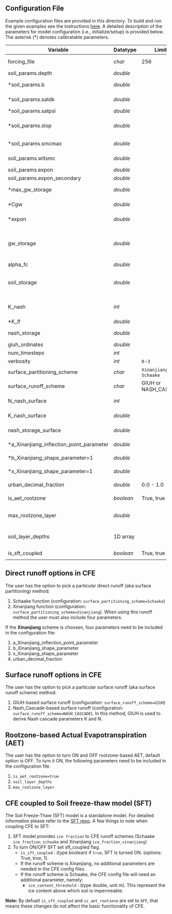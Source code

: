 ## Configuration File
Example configuration files are provided in this directory. To build and run the given examples see the instructions [here](https://github.com/NOAA-OWP/cfe/blob/master/INSTALL.md). A detailed description of the parameters for model configuration (i.e., initialize/setup) is provided below. The asterisk (*) denotes calibratable parameters.

| Variable | Datatype |  Limits  | Units | Role | Process | Description |
| -------- | -------- | ------ | ----- | ---- | ------- | ----------- |
| forcing_file | *char* | 256  |   | filename |   | path to forcing inputs csv; set to `BMI` if passed via `bmi.set_value*()`  |
| soil_params.depth | *double* |   | meters [m]| state |  | soil depth  |
| *soil_params.b | *double* |   |   | state |   | beta exponent on Clapp-Hornberger (1978) soil water relations  |
| *soil_params.satdk | *double* |   |  meters/second [m s-1] | state |  | saturated hydraulic conductivity  |
| *soil_params.satpsi  | *double* |   |  meters [m] | state |  | saturated capillary head  |
| *soil_params.slop   | *double* |   |  meters/meters [m/m]| state |  | this factor (0-1) modifies the gradient of the hydraulic head at the soil bottom.  0=no-flow. |
| *soil_params.smcmax  | *double* |   |  meters/meters [m/m] | state |  | saturated soil moisture content  |
| soil_params.wltsmc | *double* |   |  meters/meters [m/m] | state |   | wilting point soil moisture content  |
| soil_params.expon  | *double* |   |  | parameter_adjustable |    | optional; defaults to `1.0`  |
| soil_params.expon_secondary  | *double* |  |   | parameter_adjustable |  | optional; defaults to `1.0` |
| *max_gw_storage | *double* |   |  meters [m] | parameter_adjustable |  | maximum storage in the conceptual reservoir |
| *Cgw | *double* |   |  meters/hour [m h-1] | parameter_adjustable |  | the primary outlet coefficient |
| *expon | *double* |   |   | parameter_adjustable |  | exponent parameter (1.0 for linear reservoir) |
| gw_storage | *double* |   |  meters/meters [m/m] | parameter_adjustable |  | initial condition for groundwater reservoir - it is the ground water as a decimal fraction of the maximum groundwater storage (max_gw_storage) for the initial timestep |
| alpha_fc | *double* |   |   | parameter_adjustable |  | field capacity |
| soil_storage| *double* |   | meters/meters [m/m] | parameter_adjustable |  | initial condition for soil reservoir - it is the water in the soil as a decimal fraction of maximum soil water storage (smcmax * depth) for the initial timestep |
| K_nash | *int* |   |   | parameter_adjustable |   | number of Nash lf reservoirs (optional, defaults to 2, ignored if storage values present)  |
| *K_lf | *double* |   |   | parameter_adjustable |  | Nash Config param - primary reservoir  |
| nash_storage | *double* |   |   | parameter_adjustable |  | Nash Config param - secondary reservoir   |
| giuh_ordinates   | *double* |   |   | parameter_adjustable |  | Giuh ordinates in dt time steps   |
| num_timesteps  | *int* |   |  | time_info |  | set to `1` if `forcing_file=BMI`   |
| verbosity | *int* | `0`-`3`  |   | option |   |  prints various debug and bmi info  |
| surface_partitioning_scheme | *char* | `Xinanjiang` or `Schaake`  |  | parameter_adjustable | direct runoff |    |
| surface_runoff_scheme | *char* | GIUH or NASH_CASCADE | | parameter_adjustable | surface runoff | also supports 1 for GIUH and 2 for NASH_CASCADE |
| N_nash_surface | *int* |   |   | parameter_adjustable | surface runoff | number of Nash reservoirs for surface runoff   |
| K_nash_surface | *double* |   | 1/meters [m^-1]  | parameter_adjustable | surface runoff | Nash Config param for surface runoff   |
| nash_storage_surface | *double* |   | meters [m]  | parameter_adjustable | surface runoff | Nash Config param; reservoir surface storage; default is zero storage |
| *a_Xinanjiang_inflection_point_parameter | *double* |   |  | parameter_adjustable | direct runoff | when `surface_partitioning_scheme=Xinanjiang`   |
| *b_Xinanjiang_shape_parameter=1  | *double* |   |   | parameter_adjustable  | direct runoff | when `surface_partitioning_scheme=Xinanjiang`   |
| *x_Xinanjiang_shape_parameter=1  | *double* |   |   | parameter_adjustable | direct runoff | when `surface_partitioning_scheme=Xinanjiang`   |
| urban_decimal_fraction  | *double*  |  0.0 - 1.0 |   |  parameter_adjustable | direct runoff | when `surface_partitioning_scheme=Xinanjiang` |
| is_aet_rootzone                    | *boolean* | True, true or 1  |  | coupling parameter | `rootzone-based AET` | when `CFE coupled to SoilMoistureProfile` |
| max_rootzone_layer | *double* |  | meters [m] | parameter_adjustable | AET | layer of the soil that is the maximum root zone depth. That is, the depth of the layer where the AET is drawn from |
| soil_layer_depths | 1D array |  | meters [m] | parameter_adjustable | AET | an array of depths from the surface. Example, soil_layer_depths=0.1,0.4,1.0,2.0
| is_sft_coupled                   | *boolean* | True, true or 1  |  | coupling parameter | `ice_fraction-based runoff` | when `CFE coupled to SoilFreezeThaw`|

## Direct runoff options in CFE

The user has the option to pick a particular direct runoff (aka surface partitioning) method:

1. Schaake function (configuration: `surface_partitioning_scheme=Schaake`)
2. Xinanjiang function (configuration: `surface_partitioning_scheme=Xinanjiang`). When using this runoff method the user must also include four parameters.

If the **Xinanjiang** scheme is choosen, four parameters need to be included in the configuration file:
1. a_Xinanjiang_inflection_point_parameter
2. b_Xinanjiang_shape_parameter
3. x_Xinanjiang_shape_parameter
4. urban_decimal_fraction 

## Surface runoff options in CFE
The user has the option to pick a particular surface runoff (aka surface runoff scheme) method:

1. GIUH-based surface runoff (configuration: `surface_runoff_scheme=GIUH`)
2. Nash_Cascade-based surface runoff (configuration: `surface_runoff_scheme=NASH_CASCADE`). In this method, GIUH is used to derive Nash cascade parameters K and N.


## Rootzone-based Actual Evapotranspiration (AET)
The user has the option to turn ON and OFF rootzone-based AET, default option is OFF. To turn it ON, the following parameters need to be included in the configuration file.
1. `is_aet_rootzone=true`
2. `soil_layer_depths` 
3. `max_rootzone_layer`

## CFE coupled to Soil freeze-thaw model (SFT)
The Soil Freeze-Thaw (SFT) model is a standalone model.  For detailed information please refer to the [SFT repo](https://github.com/NOAA-OWP/SoilFreezeThaw). A few things to note when coupling CFE to SFT:
1. SFT model provides `ice fraction` to CFE runoff schemes (Schaake `ice_fraction_schaake` and Xinanjiang `ice_fraction_xinanjiang`)
2. To turn ON/OFF SFT set sft_coupled flag.
    * `is_sft_coupled` : (type boolean) if `true`, SFT is turned ON. (options: True, true, 1).
    * If the runoff scheme is Xinanjiang, no additional parameters are needed in the CFE config files.
    * If the runoff scheme is Schaake, the CFE config file will need an additional parameter, namely:
      * `ice_content_threshold` : (type double, unit m). This represent the ice content above which soil is impermeable.
  

**Note:** By defualt `is_sft_coupled` and `is_aet_rootzone` are set to `OFF`, that means these changes do not affect the basic functionality of CFE.
